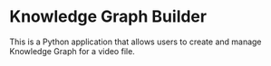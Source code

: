 Knowledge Graph Builder
=======================

This is a Python application that allows users to create and manage 
Knowledge Graph for a video file. 
